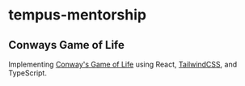 # tempus-mentorship

## Conways Game of Life

Implementing [Conway's Game of Life](https://en.wikipedia.org/wiki/Conway%27s_Game_of_Life) using React, [TailwindCSS](https://tailwindcss.com/), and TypeScript.
